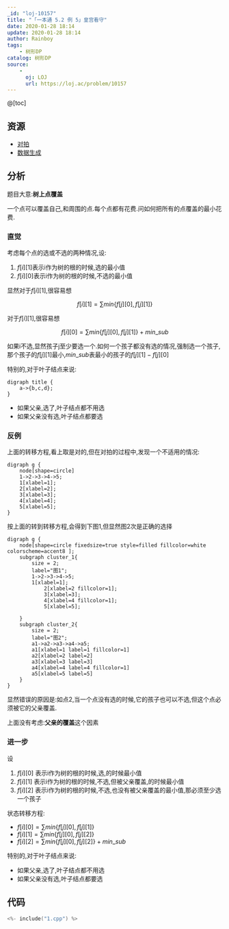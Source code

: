 ```yaml
---
_id: "loj-10157"
title: "「一本通 5.2 例 5」皇宫看守"
date: 2020-01-28 18:14
update: 2020-01-28 18:14
author: Rainboy
tags:
    - 树形DP
catalog: 树形DP
source: 
    - 
      oj: LOJ
      url: https://loj.ac/problem/10157
---
```



@[toc]

## 资源

 - [对拍](./2.cpp)
 - [数据生成](./data_generator.py)

## 分析

题目大意:**树上点覆盖**

一个点可以覆盖自己,和周围的点.每个点都有花费.问如何把所有的点覆盖的最小花费.


### 直觉

考虑每个点的选或不选的两种情况,设:

 1. $f[i][1]$表示i作为树的根的时候,选的最小值
 2. $f[i][0]$表示i作为树的根的时候,不选的最小值

显然对于$f[i][1]$,很容易想

$$f[i][1] = \sum min\{f[j][0],f[j][1]\}$$

对于$f[i][1]$,很容易想

$$f[i][0] = \sum min\{f[j][0],f[j][1]\} + min\_sub$$

如果i不选,显然孩子j至少要选一个.如何一个孩子都没有选的情况,强制选一个孩子,那个孩子的$f[j][1]$最小,$min\_sub$表最小的孩子的$f[j][1] - f[j][0]$


特别的,对于叶子结点来说:

```viz-dot
digraph title {
    a->{b,c,d};
}
```

 - 如果父亲,选了,叶子结点都不用选
 - 如果父亲没有选,叶子结点都要选

### 反例

上面的转移方程,看上取是对的,但在对拍的过程中,发现一个不适用的情况:

```viz-dot
digraph g {
    node[shape=circle]
    1->2->3->4->5;
    1[xlabel=1];
    2[xlabel=2];
    3[xlabel=3];
    4[xlabel=4];
    5[xlabel=5];
}
```

按上面的转到转移方程,会得到下图1,但显然图2次是正确的选择

```viz-dot
digraph g {
    node[shape=circle fixedsize=true style=filled fillcolor=white colorscheme=accent8 ];
    subgraph cluster_1{
        size = 2;
        label="图1";
        1->2->3->4->5;
        1[xlabel=1];
            2[xlabel=2 fillcolor=1];
            3[xlabel=3];
            4[xlabel=4 fillcolor=1];
            5[xlabel=5];

    } 
    subgraph cluster_2{
        size = 2;
        label="图2";
        a1->a2->a3->a4->a5;
        a1[xlabel=1 label=1 fillcolor=1]
        a2[xlabel=2 label=2]
        a3[xlabel=3 label=3]
        a4[xlabel=4 label=4 fillcolor=1]
        a5[xlabel=5 label=5]
    } 
}
```

显然错误的原因是:如点2,当一个点没有选的时候,它的孩子也可以不选,但这个点必须被它的父亲覆盖.

上面没有考虑:**父亲的覆盖**这个因素

### 进一步

设

1. $f[i][0]$ 表示i作为树的根的时候,选,的时候最小值
2. $f[i][1]$ 表示i作为树的根的时候,不选,但被父亲覆盖,的时候最小值
3. $f[i][2]$ 表示i作为树的根的时候,不选,也没有被父亲覆盖的最小值,那必须至少选一个孩子

状态转移方程:

 - $f[i][0] = \sum min\{f[j][0],f[j][1]\}$
 - $f[i][1] = \sum min\{f[j][0],f[j][2]\}$
 - $f[i][2] = \sum min\{f[j][0],f[j][2]\} + min\_sub$

特别的,对于叶子结点来说:

 - 如果父亲,选了,叶子结点都不用选
 - 如果父亲没有选,叶子结点都要选

## 代码

```c
<%- include("1.cpp") %>
```

